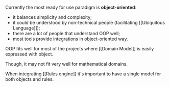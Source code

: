 Currently the most ready for use paradigm is **object-oriented**:
- it balances simplicity and complexity;
- it could be understood by non-technical people (facilitating [[Ubiquitous Language]]);
- there are a lot of people that understand OOP well;
- most tools provide integrations in object-oriented way.

OOP fits well for most of the projects where [[Domain Model]] is easily expressed with object.

Though, it may not fit very well for mathematical domains.

When integrating [[Rules engine]] it's important to have a single model for both objects and rules.
